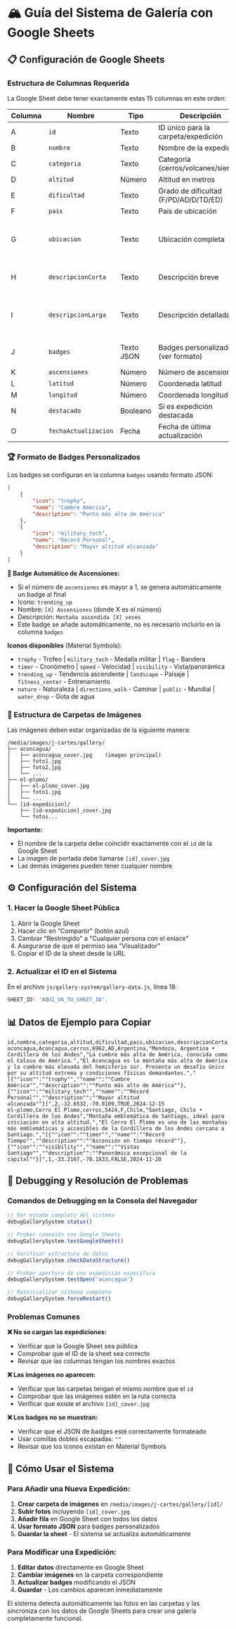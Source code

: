 # 🏔️ Guía del Sistema de Galería con Google Sheets

## 📋 Configuración de Google Sheets

### Estructura de Columnas Requerida

La Google Sheet debe tener exactamente estas 15 columnas en este orden:

| Columna | Nombre | Tipo | Descripción | Ejemplo |
|---------|--------|------|-------------|---------|
| A | `id` | Texto | ID único para la carpeta/expedición | `aconcagua` |
| B | `nombre` | Texto | Nombre de la expedición | `Aconcagua` |
| C | `categoria` | Texto | Categoría (cerros/volcanes/sierras) | `cerros` |
| D | `altitud` | Número | Altitud en metros | `6962` |
| E | `dificultad` | Texto | Grado de dificultad (F/PD/AD/D/TD/ED) | `AD` |
| F | `pais` | Texto | País de ubicación | `Argentina` |
| G | `ubicacion` | Texto | Ubicación completa | `Mendoza, Argentina • Cordillera de los Andes` |
| H | `descripcionCorta` | Texto | Descripción breve | `La cumbre más alta de América...` |
| I | `descripcionLarga` | Texto | Descripción detallada | `El Aconcagua es la montaña más alta...` |
| J | `badges` | Texto JSON | Badges personalizados (ver formato) | Ver ejemplos abajo |
| K | `ascensiones` | Número | Número de ascensiones | `2` |
| L | `latitud` | Número | Coordenada latitud | `-32.6532` |
| M | `longitud` | Número | Coordenada longitud | `-70.0109` |
| N | `destacado` | Booleano | Si es expedición destacada | `TRUE` |
| O | `fechaActualizacion` | Fecha | Fecha de última actualización | `2024-12-15` |

### 🏆 Formato de Badges Personalizados

Los badges se configuran en la columna `badges` usando formato JSON:

```json
[
    {
        "icon": "trophy",
        "name": "Cumbre América",
        "description": "Punto más alto de América"
    },
    {
        "icon": "military_tech",
        "name": "Récord Personal",
        "description": "Mayor altitud alcanzada"
    }
]
```

**🔄 Badge Automático de Ascensiones:**
- Si el número de `ascensiones` es mayor a 1, se genera automáticamente un badge al final
- Icono: `trending_up`
- Nombre: `[X] Ascensiones` (donde X es el número)
- Descripción: `Montaña ascendida [X] veces`
- Este badge se añade automáticamente, no es necesario incluirlo en la columna `badges`

**Iconos disponibles** (Material Symbols):
- `trophy` - Trofeo | `military_tech` - Medalla militar | `flag` - Bandera
- `timer` - Cronómetro | `speed` - Velocidad | `visibility` - Vista/panorámica
- `trending_up` - Tendencia ascendente | `landscape` - Paisaje | `fitness_center` - Entrenamiento
- `nature` - Naturaleza | `directions_walk` - Caminar | `public` - Mundial | `water_drop` - Gota de agua

### 📂 Estructura de Carpetas de Imágenes

Las imágenes deben estar organizadas de la siguiente manera:

```
/media/images/j-cartes/gallery/
├── aconcagua/
│   ├── aconcagua_cover.jpg    (imagen principal)
│   ├── foto1.jpg
│   ├── foto2.jpg
│   └── ...
├── el-plomo/
│   ├── el-plomo_cover.jpg
│   ├── foto1.jpg
│   └── ...
└── [id-expedicion]/
    ├── [id-expedicion]_cover.jpg
    └── fotos...
```

**Importante:**
- El nombre de la carpeta debe coincidir exactamente con el `id` de la Google Sheet
- La imagen de portada debe llamarse `[id]_cover.jpg`
- Las demás imágenes pueden tener cualquier nombre

## ⚙️ Configuración del Sistema

### 1. Hacer la Google Sheet Pública

1. Abrir la Google Sheet
2. Hacer clic en "Compartir" (botón azul)
3. Cambiar "Restringido" a "Cualquier persona con el enlace"
4. Asegurarse de que el permiso sea "Visualizador"
5. Copiar el ID de la sheet desde la URL

### 2. Actualizar el ID en el Sistema

En el archivo `js/gallery-system/gallery-data.js`, línea 18:
```javascript
SHEET_ID: 'AQUI_VA_TU_SHEET_ID',
```

## 📊 Datos de Ejemplo para Copiar

```csv
id,nombre,categoria,altitud,dificultad,pais,ubicacion,descripcionCorta,descripcionLarga,badges,ascensiones,latitud,longitud,destacado,fechaActualizacion
aconcagua,Aconcagua,cerros,6962,AD,Argentina,"Mendoza, Argentina • Cordillera de los Andes","La cumbre más alta de América, conocida como el Coloso de América.","El Aconcagua es la montaña más alta de América y la cumbre más elevada del hemisferio sur. Presenta un desafío único por su altitud extrema y condiciones físicas demandantes.","[{""icon"":""trophy"",""name"":""Cumbre América"",""description"":""Punto más alto de América""},{""icon"":""military_tech"",""name"":""Récord Personal"",""description"":""Mayor altitud alcanzada""}]",2,-32.6532,-70.0109,TRUE,2024-12-15
el-plomo,Cerro El Plomo,cerros,5424,F,Chile,"Santiago, Chile • Cordillera de los Andes","Montaña emblemática de Santiago, ideal para iniciación en alta altitud.","El Cerro El Plomo es una de las montañas más emblemáticas y accesibles de la Cordillera de los Andes cercana a Santiago.","[{""icon"":""timer"",""name"":""Récord Tiempo"",""description"":""Ascensión en tiempo récord""},{""icon"":""visibility"",""name"":""Vistas Santiago"",""description"":""Panorámica excepcional de la capital""}]",1,-33.2167,-70.1833,FALSE,2024-11-20
```

## 🔧 Debugging y Resolución de Problemas

### Comandos de Debugging en la Consola del Navegador

```javascript
// Ver estado completo del sistema
debugGallerySystem.status()

// Probar conexión con Google Sheets
debugGallerySystem.testGoogleSheets()

// Verificar estructura de datos
debugGallerySystem.checkDataStructure()

// Probar apertura de una expedición específica
debugGallerySystem.testOpen('aconcagua')

// Reinicializar sistema completo
debugGallerySystem.forceRestart()
```

### Problemas Comunes

**❌ No se cargan las expediciones:**
- Verificar que la Google Sheet sea pública
- Comprobar que el ID de la sheet sea correcto
- Revisar que las columnas tengan los nombres exactos

**❌ Las imágenes no aparecen:**
- Verificar que las carpetas tengan el mismo nombre que el `id`
- Comprobar que las imágenes estén en la ruta correcta
- Verificar que existe el archivo `[id]_cover.jpg`

**❌ Los badges no se muestran:**
- Verificar que el JSON de badges esté correctamente formateado
- Usar comillas dobles escapadas: `""`
- Revisar que los iconos existan en Material Symbols

## 🚀 Cómo Usar el Sistema

### Para Añadir una Nueva Expedición:

1. **Crear carpeta de imágenes** en `/media/images/j-cartes/gallery/[id]/`
2. **Subir fotos** incluyendo `[id]_cover.jpg`
3. **Añadir fila** en Google Sheet con todos los datos
4. **Usar formato JSON** para badges personalizados
5. **Guardar la sheet** - El sistema se actualiza automáticamente

### Para Modificar una Expedición:

1. **Editar datos** directamente en Google Sheet
2. **Cambiar imágenes** en la carpeta correspondiente
3. **Actualizar badges** modificando el JSON
4. **Guardar** - Los cambios aparecen inmediatamente

El sistema detecta automáticamente las fotos en las carpetas y las sincroniza con los datos de Google Sheets para crear una galería completamente funcional.
